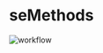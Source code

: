 # seMethods
![workflow](https://github.com/<UserName>/<RepositoryName>/actions/workflows/main.yml/badge.svg)
